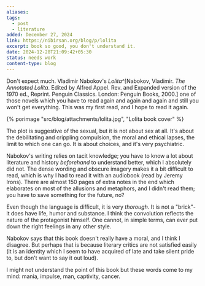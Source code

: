 ```yaml
---
aliases: 
tags:
  - post
  - literature
added: December 27, 2024
link: https://nibirsan.org/blog/p/lolita
excerpt: book so good, you don't understand it.
date: 2024-12-28T21:09:42+05:30
status: needs work
content-type: blog
---
```

Don't expect much. Vladimir Nabokov's *Lolita*^[Nabokov, Vladimir. _The Annotated Lolita_. Edited by Alfred Appel. Rev. and Expanded version of the 1970 ed., Reprint. Penguin Classics. London: Penguin Books, 2000.] one of those novels which you have to read again and again and again and still you won't get everything. This was my first read, and I hope to read it again.

{% porimage "src/blog/attachments/lolita.jpg", "Lolita book cover" %}

The plot is suggestive of the sexual, but it is not about sex at all. It's about the debilitating and crippling compulsion, the moral and ethical lapses, the limit to which one can go. It is about choices, and it's very psychiatric.

Nabokov's writing relies on tacit knowledge; you have to know a lot about literature and history *beforehand* to understand better, which I absolutely did not. The dense wording and obscure imagery makes it a bit difficult to read, which is why I had to read it with an audiobook (read by Jeremy Irons). There are almost 150 pages of extra notes in the end which elaborates on most of the allusions and metaphors, and I didn't read them; you have to save something for the future, no?

Even though the language is difficult, it is very *thorough*. It is not a "brick"- it does have life, humor and substance. I think the convolution reflects the nature of the protagonist himself. One cannot, in simple terms, can ever put down the right feelings in any other style.

Nabokov says that this book doesn't really have a moral, and I think I disagree. But perhaps that is because literary critics are not satisfied easily (it is an identity which I seem to have acquired of late and take silent pride to, but don't want to say it out loud).

I might not understand the point of this book but these words come to my mind: mania, impulse, man, captivity, cancer.

